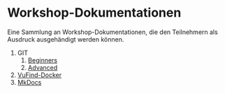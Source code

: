 # Workshop-Dokumentationen

Eine Sammlung an Workshop-Dokumentationen, die den Teilnehmern als Ausdruck ausgehändigt werden können.

1. GIT
	1. [Beginners](git/beginners)
	1. [Advanced](git/advanced)
1. [VuFind-Docker](vufind-docker)
1. [MkDocs](mkdocs)
